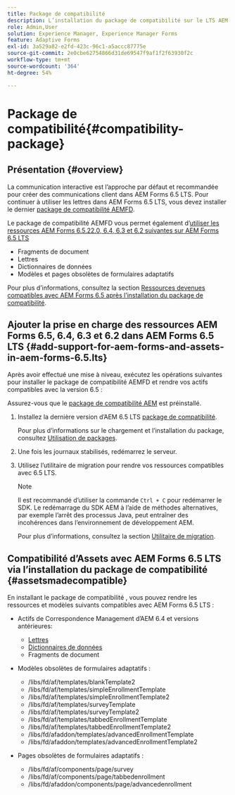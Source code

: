 ```yaml
---
title: Package de compatibilité
description: L’installation du package de compatibilité sur le LTS AEM Forms 6.5 vous permet d’utiliser les ressources de Correspondence Management d’AEM Forms 6.5 et versions antérieures, ainsi que les modèles et pages de formulaires adaptatifs obsolètes
role: Admin,User
solution: Experience Manager, Experience Manager Forms
feature: Adaptive Forms
exl-id: 3a529a82-e2fd-423c-96c1-a5accc87775e
source-git-commit: 2e0cbe62754866d31de69547f9af1f2f63930f2c
workflow-type: tm+mt
source-wordcount: '364'
ht-degree: 54%

---
```


# Package de compatibilité{#compatibility-package}

## Présentation {#overview}

La communication interactive est l’approche par défaut et recommandée pour créer des communications client dans AEM Forms 6.5 LTS. Pour continuer à utiliser les lettres dans AEM Forms 6.5 LTS, vous devez installer le dernier [package de compatibilité AEMFD](https://experienceleague.adobe.com/fr/docs/experience-manager-release-information/aem-release-updates/forms-updates/aem-forms-releases).

Le package de compatibilité AEMFD vous permet également d’[utiliser les ressources AEM Forms 6.5.22.0, 6.4, 6.3 et 6.2 suivantes sur AEM Forms 6.5 LTS](../../forms/using/compatibility-package.md#add-support-for-aem-forms-and-assets-in-aem-forms)

* Fragments de document
* Lettres
* Dictionnaires de données
* Modèles et pages obsolètes de formulaires adaptatifs

Pour plus d’informations, consultez la section [Ressources devenues compatibles avec AEM Forms 6.5 après l’installation du package de compatibilité](../../forms/using/compatibility-package.md#assetsmadecompatible).

## Ajouter la prise en charge des ressources AEM Forms 6.5, 6.4, 6.3 et 6.2 dans AEM Forms 6.5 LTS {#add-support-for-aem-forms-and-assets-in-aem-forms-6.5.lts}

Après avoir effectué une mise à niveau, exécutez les opérations suivantes pour installer le package de compatibilité AEMFD et rendre vos actifs compatibles avec la version 6.5 :

Assurez-vous que le [package de compatibilité AEM](https://experienceleague.adobe.com/fr/docs/experience-manager-release-information/aem-release-updates/forms-updates/aem-forms-releases) est préinstallé.

1. Installez la dernière version d’AEM 6.5 LTS [package de compatibilité](https://experienceleague.adobe.com/fr/docs/experience-manager-release-information/aem-release-updates/forms-updates/aem-forms-releases).

   Pour plus d’informations sur le chargement et l’installation du package, consultez [Utilisation de packages](/help/sites-administering/package-manager.md).

1. Une fois les journaux stabilisés, redémarrez le serveur.
1. Utilisez l’utilitaire de migration pour rendre vos ressources compatibles avec 6.5 LTS.

   >[!NOTE]
   >
   > Il est recommandé d’utiliser la commande `Ctrl + C` pour redémarrer le SDK. Le redémarrage du SDK AEM à l’aide de méthodes alternatives, par exemple l’arrêt des processus Java, peut entraîner des incohérences dans l’environnement de développement AEM.

   Pour plus d’informations, consultez la section [Utilitaire de migration](../../forms/using/migration-utility.md).

## Compatibilité d’Assets avec AEM Forms 6.5 LTS via l’installation du package de compatibilité {#assetsmadecompatible}

En installant le package de compatibilité , vous pouvez rendre les ressources et modèles suivants compatibles avec AEM Forms 6.5 LTS :

* Actifs de Correspondence Management d’AEM 6.4 et versions antérieures:

   * [Lettres](../../forms/using/create-letter.md)
   * [Dictionnaires de données](/help/forms/using/data-dictionary.md)
   * Fragments de document

* Modèles obsolètes de formulaires adaptatifs :

   * /libs/fd/af/templates/blankTemplate2
   * /libs/fd/af/templates/simpleEnrollmentTemplate
   * /libs/fd/af/templates/simpleEnrollmentTemplate2
   * /libs/fd/af/templates/surveyTemplate
   * /libs/fd/af/templates/surveyTemplate2
   * /libs/fd/af/templates/tabbedEnrollmentTemplate
   * /libs/fd/af/templates/tabbedEnrollmentTemplate2
   * /libs/fd/afaddon/templates/advancedEnrollmentTemplate
   * /libs/fd/afaddon/templates/advancedEnrollmentTemplate2

* Pages obsolètes de formulaires adaptatifs :

   * /libs/fd/af/components/page/survey
   * /libs/fd/af/components/page/tabbedenrollment
   * /libs/fd/afaddon/components/page/advancedenrollment
